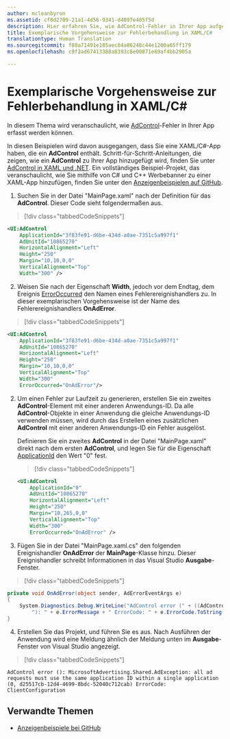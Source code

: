 ```yaml
---
author: mcleanbyron
ms.assetid: cf0d2709-21a1-4d56-9341-d4897e405f5d
description: Hier erfahren Sie, wie AdControl-Fehler in Ihrer App aufgefangen werden.
title: Exemplarische Vorgehensweise zur Fehlerbehandlung in XAML/C#
translationtype: Human Translation
ms.sourcegitcommit: f88a71491e185aec84a86248c44e1200a65ff179
ms.openlocfilehash: c9f2ad67413380a8393c8e00871e69af4bb2905a

---
```


# <a name="error-handling-in-xamlc-walkthrough"></a>Exemplarische Vorgehensweise zur Fehlerbehandlung in XAML/C#

In diesem Thema wird veranschaulicht, wie [AdControl](https://msdn.microsoft.com/library/windows/apps/microsoft.advertising.winrt.ui.adcontrol.aspx)-Fehler in Ihrer App erfasst werden können.

In diesen Beispielen wird davon ausgegangen, dass Sie eine XAML/C#-App haben, die ein **AdControl** enthält. Schritt-für-Schritt-Anleitungen, die zeigen, wie ein **AdControl** zu Ihrer App hinzugefügt wird, finden Sie unter [AdControl in XAML und .NET](adcontrol-in-xaml-and--net.md). Ein vollständiges Beispiel-Projekt, das veranschaulicht, wie Sie mithilfe von C# und C++ Werbebanner zu einer XAML-App hinzufügen, finden Sie unter den [Anzeigenbeispielen auf GitHub](http://aka.ms/githubads).

1.  Suchen Sie in der Datei "MainPage.xaml" nach der Definition für das **AdControl**. Dieser Code sieht folgendermaßen aus.

  > [!div class="tabbedCodeSnippets"]
  ``` xml
  <UI:AdControl
      ApplicationId="3f83fe91-d6be-434d-a0ae-7351c5a997f1"
      AdUnitId="10865270"
      HorizontalAlignment="Left"
      Height="250"
      Margin="10,10,0,0"
      VerticalAlignment="Top"
      Width="300" />
  ```

2.   Weisen Sie nach der Eigenschaft **Width**, jedoch vor dem Endtag, dem Ereignis [ErrorOccurred](https://msdn.microsoft.com/library/windows/apps/microsoft.advertising.winrt.ui.adcontrol.erroroccurred.aspx) den Namen eines Fehlerereignishandlers zu. In dieser exemplarischen Vorgehensweise ist der Name des Fehlerereignishandlers **OnAdError**.

  > [!div class="tabbedCodeSnippets"]
  ``` xml
  <UI:AdControl
      ApplicationId="3f83fe91-d6be-434d-a0ae-7351c5a997f1"
      AdUnitId="10865270"
      HorizontalAlignment="Left"
      Height="250"
      Margin="10,10,0,0"
      VerticalAlignment="Top"
      Width="300"
      ErrorOccurred="OnAdError"/>
  ```

2.  Um einen Fehler zur Laufzeit zu generieren, erstellen Sie ein zweites **AdControl**-Element mit einer anderen Anwendungs-ID. Da alle **AdControl**-Objekte in einer Anwendung die gleiche Anwendungs-ID verwenden müssen, wird durch das Erstellen eines zusätzlichen **AdControl** mit einer anderen Anwendungs-ID ein Fehler ausgelöst.

    Definieren Sie ein zweites **AdControl** in der Datei "MainPage.xaml" direkt nach dem ersten **AdControl**, und legen Sie für die Eigenschaft [ApplicationId](https://msdn.microsoft.com/library/windows/apps/microsoft.advertising.winrt.ui.adcontrol.applicationid.aspx) den Wert "0" fest.

    > [!div class="tabbedCodeSnippets"]
    ``` xml
    <UI:AdControl
        ApplicationId="0"
        AdUnitId="10865270"
        HorizontalAlignment="Left"
        Height="250"
        Margin="10,265,0,0"
        VerticalAlignment="Top"
        Width="300"
        ErrorOccurred="OnAdError" />
    ```

3.  Fügen Sie in der Datei "MainPage.xaml.cs" den folgenden Ereignishandler **OnAdError** der **MainPage**-Klasse hinzu. Dieser Ereignishandler schreibt Informationen in das Visual Studio **Ausgabe**-Fenster.

  > [!div class="tabbedCodeSnippets"]
  ``` csharp
  private void OnAdError(object sender, AdErrorEventArgs e)
  {
      System.Diagnostics.Debug.WriteLine("AdControl error (" + ((AdControl)sender).Name +
          "): " + e.ErrorMessage + " ErrorCode: " + e.ErrorCode.ToString());
  }
  ```

4.  Erstellen Sie das Projekt, und führen Sie es aus. Nach Ausführen der Anwendung wird eine Meldung ähnlich der Meldung unten im **Ausgabe**-Fenster von Visual Studio angezeigt.

  > [!div class="tabbedCodeSnippets"]
  ``` syntax
  AdControl error (): MicrosoftAdvertising.Shared.AdException: all ad requests must use the same application ID within a single application (0, d25517cb-12d4-4699-8bdc-52040c712cab) ErrorCode: ClientConfiguration
  ```

## <a name="related-topics"></a>Verwandte Themen

* [Anzeigenbeispiele bei GitHub](http://aka.ms/githubads)

 



<!--HONumber=Dec16_HO2-->


